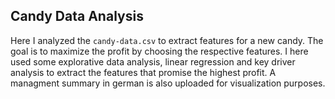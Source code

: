 ## Candy Data Analysis
Here I analyzed the `candy-data.csv` to extract features for a new candy. The goal is to maximize the profit by choosing the respective features. I here used some explorative data analysis, linear regression and key driver analysis to extract the features that promise the highest profit. A managment summary in german is also uploaded for visualization purposes. 
